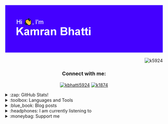 <img src="https://raw.githubusercontent.com/k5924/k5924/main/header.png">

<p align="right"> <img src="https://komarev.com/ghpvc/?username=k5924&label=Visitors&color=3700ff&style=flat-square" alt="k5924" /> </p>

<h3 align="center">Connect with me:</h3>
<p align="center">
<a
 href="https://linkedin.com/in/kbhatti5924" target="blank"><img 
align="center" 
src="https://img.shields.io/badge/LinkedIn-0077B5?style=for-the-badge&logo=linkedin&logoColor=white"
 alt="kbhatti5924" /></a>
<a 
href="https://www.hackerrank.com/k1874" target="blank"><img 
align="center" 
src="https://img.shields.io/badge/-Hackerrank-2EC866?style=for-the-badge&logo=HackerRank&logoColor=white"
 alt="k1874"/></a></p>
<details>
 <summary>:zap: GitHub Stats!</summary>
<!--START_SECTION:waka-->
📊 **This Week I Spent My Time On** 

```text
⌚︎ Time Zone: Europe/London

💬 Programming Languages: 
C                        4 hrs 19 mins       █████████░░░░░░░░░░░░░░░░   35.87% 
Dart                     4 hrs 6 mins        ████████░░░░░░░░░░░░░░░░░   34.12% 
GDScript                 1 hr 2 mins         ██░░░░░░░░░░░░░░░░░░░░░░░   8.59% 
Groovy                   47 mins             █░░░░░░░░░░░░░░░░░░░░░░░░   6.51% 
JavaScript               45 mins             █░░░░░░░░░░░░░░░░░░░░░░░░   6.32%

🔥 Editors: 
VS Code                  11 hrs              ██████████████████████░░░   91.41% 
Godot                    1 hr 2 mins         ██░░░░░░░░░░░░░░░░░░░░░░░   8.59%

🐱‍💻 Projects: 
VICE_CHESS_ENGINE        4 hrs 21 mins       █████████░░░░░░░░░░░░░░░░   36.23% 
test_plaid               2 hrs 16 mins       ████░░░░░░░░░░░░░░░░░░░░░   18.93% 
test_plaid_2             1 hr 33 mins        ███░░░░░░░░░░░░░░░░░░░░░░   12.99% 
Make An Action Rpg       1 hr 2 mins         ██░░░░░░░░░░░░░░░░░░░░░░░   8.59% 
portfolio_one            44 mins             █░░░░░░░░░░░░░░░░░░░░░░░░   6.16%

💻 Operating System: 
Windows                  12 hrs 3 mins       █████████████████████████   100.0%

```

**I Mostly Code in Python** 

```text
Python                   3 repos             █████░░░░░░░░░░░░░░░░░░░░   23.08% 
Java                     3 repos             █████░░░░░░░░░░░░░░░░░░░░   23.08% 
JavaScript               2 repos             ███░░░░░░░░░░░░░░░░░░░░░░   15.38% 
Jupyter Notebook         1 repo              ██░░░░░░░░░░░░░░░░░░░░░░░   7.69% 
Shell                    1 repo              ██░░░░░░░░░░░░░░░░░░░░░░░   7.69%

```



 Last Updated on 11/09/2021
<!--END_SECTION:waka-->
</details>

<details>
<summary>:toolbox: Languages and Tools</summary><br>
<p align="center"> <a href="https://www.cprogramming.com/" target="_blank"> <img src="https://raw.githubusercontent.com/devicons/devicon/master/icons/c/c-original.svg" alt="c" width="40" height="40"/> </a> <a href="https://dart.dev" target="_blank"> <img src="https://www.vectorlogo.zone/logos/dartlang/dartlang-icon.svg" alt="dart" width="40" height="40"/> </a> <a href="https://www.djangoproject.com/" target="_blank"> <img src="https://raw.githubusercontent.com/devicons/devicon/master/icons/django/django-original.svg" alt="django" width="40" height="40"/> </a> <a href="https://firebase.google.com/" target="_blank"> <img src="https://www.vectorlogo.zone/logos/firebase/firebase-icon.svg" alt="firebase" width="40" height="40"/> </a> <a href="https://flutter.dev" target="_blank"> <img src="https://www.vectorlogo.zone/logos/flutterio/flutterio-icon.svg" alt="flutter" width="40" height="40"/> </a> <a href="https://git-scm.com/" target="_blank"> <img src="https://www.vectorlogo.zone/logos/git-scm/git-scm-icon.svg" alt="git" width="40" height="40"/> </a> <a href="https://heroku.com" target="_blank"> <img src="https://www.vectorlogo.zone/logos/heroku/heroku-icon.svg" alt="heroku" width="40" height="40"/> </a> <a href="https://gohugo.io/" target="_blank"> <img src="https://api.iconify.design/logos-hugo.svg" alt="hugo" width="40" height="40"/> </a> <a href="https://www.java.com" target="_blank"> <img src="https://raw.githubusercontent.com/devicons/devicon/master/icons/java/java-original.svg" alt="java" width="40" height="40"/> </a> <a href="https://www.linux.org/" target="_blank"> <img src="https://raw.githubusercontent.com/devicons/devicon/master/icons/linux/linux-original.svg" alt="linux" width="40" height="40"/> </a> <a href="https://www.microsoft.com/en-us/sql-server" target="_blank"> <img src="https://www.svgrepo.com/show/303229/microsoft-sql-server-logo.svg" alt="mssql" width="40" height="40"/> </a> <a href="https://www.mysql.com/" target="_blank"> <img src="https://raw.githubusercontent.com/devicons/devicon/master/icons/mysql/mysql-original-wordmark.svg" alt="mysql" width="40" height="40"/> </a> <a href="https://www.python.org" target="_blank"> <img src="https://raw.githubusercontent.com/devicons/devicon/master/icons/python/python-original.svg" alt="python" width="40" height="40"/> </a> <a href="https://www.qt.io/" target="_blank"> <img src="https://upload.wikimedia.org/wikipedia/commons/0/0b/Qt_logo_2016.svg" alt="qt" width="40" height="40"/> </a> <a href="https://www.sqlite.org/" target="_blank"> <img src="https://www.vectorlogo.zone/logos/sqlite/sqlite-icon.svg" alt="sqlite" width="40" height="40"/> </a> <a href="https://www.adobe.com/products/xd.html" target="_blank"> <img src="https://cdn.worldvectorlogo.com/logos/adobe-xd.svg" alt="xd" width="40" height="40"/> </a> </p>
 </details>
 
<details>
<summary>:blue_book: Blog posts</summary>
<!-- BLOG-POST-LIST:START --><table><tr>
<td><a href="https://k5924.github.io/p/choosing-a-programming-language/">Choosing a programming language</a><br/>Sun Sep 05 2021 2:19 AM</td></tr></table>
<table><tr>
<td><a href="https://k5924.github.io/p/how-investing-works/">How Investing Works</a><br/>Tue Aug 17 2021 12:17 AM</td></tr></table>
<table><tr>
<td><a href="https://k5924.github.io/p/how-to-budget/">How to Budget</a><br/>Tue Aug 17 2021 12:14 AM</td></tr></table>
<table><tr>
<td><a href="https://k5924.github.io/p/living-at-home-vs-accommodation/">Living at Home vs Accommodation</a><br/>Tue Aug 17 2021 12:12 AM</td></tr></table>
<!-- BLOG-POST-LIST:END -->
</details>

<details>
 <summary>:headphones: I am currently listening to</summary>
 <table> 
  <tr>
  <td>
      
&nbsp; <br> [![Spotify](https://novatorem-k5924.vercel.app/api/spotify)](https://open.spotify.com/user/kamranbhatti03072001)

  </td>
  </table>
</details> 
 
<details> 
<summary>:moneybag: Support me</summary>

[![ko-fi](https://www.ko-fi.com/img/githubbutton_sm.svg)](https://ko-fi.com/P5P12XM2D)

<noscript><a href="https://liberapay.com/k5924/donate"><img alt="Donate using Liberapay" src="https://liberapay.com/assets/widgets/donate.svg"></a></noscript>

<p><a href="https://www.buymeacoffee.com/k5924">
<img align="left" src="https://cdn.buymeacoffee.com/buttons/v2/default-yellow.png" height="50" width="210" alt="k5924" /></a></p><br><br>
</details>






